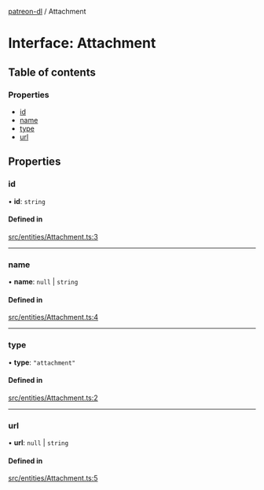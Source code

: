 [patreon-dl](../README.md) / Attachment

# Interface: Attachment

## Table of contents

### Properties

- [id](Attachment.md#id)
- [name](Attachment.md#name)
- [type](Attachment.md#type)
- [url](Attachment.md#url)

## Properties

### id

• **id**: `string`

#### Defined in

[src/entities/Attachment.ts:3](https://github.com/patrickkfkan/patreon-dl/blob/7326660/src/entities/Attachment.ts#L3)

___

### name

• **name**: ``null`` \| `string`

#### Defined in

[src/entities/Attachment.ts:4](https://github.com/patrickkfkan/patreon-dl/blob/7326660/src/entities/Attachment.ts#L4)

___

### type

• **type**: ``"attachment"``

#### Defined in

[src/entities/Attachment.ts:2](https://github.com/patrickkfkan/patreon-dl/blob/7326660/src/entities/Attachment.ts#L2)

___

### url

• **url**: ``null`` \| `string`

#### Defined in

[src/entities/Attachment.ts:5](https://github.com/patrickkfkan/patreon-dl/blob/7326660/src/entities/Attachment.ts#L5)
